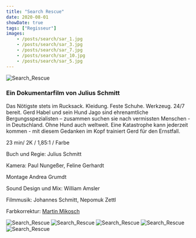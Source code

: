 ```yaml
---
title: "Search Rescue"
date: 2020-08-01
showDate: true
tags: ["Regisseur"]
images:
    - /posts/search/sar_1.jpg
    - /posts/search/sar_3.jpg
    - /posts/search/sar_7.jpg
    - /posts/search/sar_10.jpg
    - /posts/search/sar_5.jpg
---
```

![Search_Rescue](/posts/search/sar_1.jpg)


### Ein Dokumentarfilm von Julius Schmitt

Das Nötigste stets im Rucksack. Kleidung. Feste Schuhe. Werkzeug. 24/7 bereit. 
Gerd Habel und sein Hund Jago sind ehrenamtliche Bergungsspezialisten – zusammen suchen sie nach vermissten Menschen - in Deutschland. Ohne Hund auch weltweit. 
Eine Katastrophe kann jederzeit kommen -  mit diesem Gedanken im Kopf trainiert Gerd für den Ernstfall. 


23 min/ 2K / 1,85:1 / Farbe

Buch und Regie:
Julius Schmitt

Kamera:
Paul Nungeßer, Feline Gerhardt

Montage
Andrea Grumdt

Sound Design und Mix:
William Amsler

Filmmusik:
Johannes Schmitt, Nepomuk Zettl

Farbkorrektur:
<a href="https://www.martinmikosch.de/" target="_blank">Martin Mikosch</a>


![Search_Rescue](/posts/search/sar_1.jpg)
![Search_Rescue](/posts/search/sar_3.jpg)
![Search_Rescue](/posts/search/sar_7.jpg)
![Search_Rescue](/posts/search/sar_10.jpg)
![Search_Rescue](/posts/search/sar_10.jpg)



